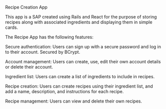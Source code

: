 Recipe Creation App

This app is a SAP created using Rails and React for the purpose of storing recipes along with associated ingredients and displaying them in simple cards. 

The Recipe App has the following features:

Secure authentication: Users can sign up with a secure password and log in to their account. Secured by BCrypt.

Account management: Users can create, use, edit their own account details or delete their account.

Ingredient list: Users can create a list of ingredients to include in recipes.

Recipe creation: Users can create recipes using their ingredient list, and add a name, description, and instructions for each recipe.

Recipe management: Users can view and delete their own recipes.